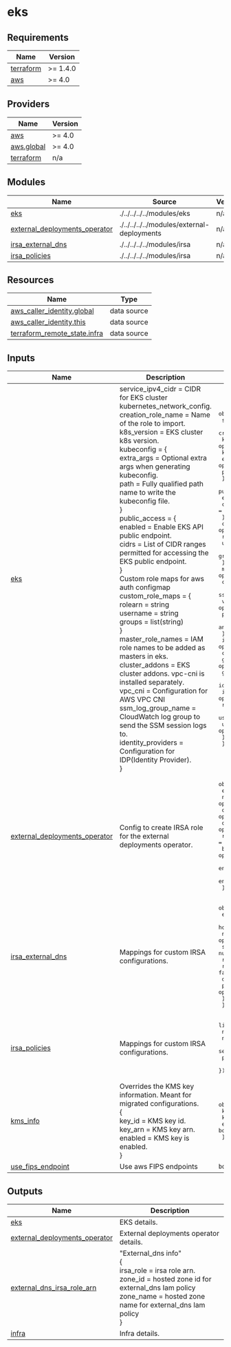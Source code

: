 # eks

<!-- BEGINNING OF PRE-COMMIT-TERRAFORM DOCS HOOK -->
## Requirements

| Name | Version |
|------|---------|
| <a name="requirement_terraform"></a> [terraform](#requirement\_terraform) | >= 1.4.0 |
| <a name="requirement_aws"></a> [aws](#requirement\_aws) | >= 4.0 |

## Providers

| Name | Version |
|------|---------|
| <a name="provider_aws"></a> [aws](#provider\_aws) | >= 4.0 |
| <a name="provider_aws.global"></a> [aws.global](#provider\_aws.global) | >= 4.0 |
| <a name="provider_terraform"></a> [terraform](#provider\_terraform) | n/a |

## Modules

| Name | Source | Version |
|------|--------|---------|
| <a name="module_eks"></a> [eks](#module\_eks) | ./../../../../modules/eks | n/a |
| <a name="module_external_deployments_operator"></a> [external\_deployments\_operator](#module\_external\_deployments\_operator) | ./../../../../modules/external-deployments | n/a |
| <a name="module_irsa_external_dns"></a> [irsa\_external\_dns](#module\_irsa\_external\_dns) | ./../../../../modules/irsa | n/a |
| <a name="module_irsa_policies"></a> [irsa\_policies](#module\_irsa\_policies) | ./../../../../modules/irsa | n/a |

## Resources

| Name | Type |
|------|------|
| [aws_caller_identity.global](https://registry.terraform.io/providers/hashicorp/aws/latest/docs/data-sources/caller_identity) | data source |
| [aws_caller_identity.this](https://registry.terraform.io/providers/hashicorp/aws/latest/docs/data-sources/caller_identity) | data source |
| [terraform_remote_state.infra](https://registry.terraform.io/providers/hashicorp/terraform/latest/docs/data-sources/remote_state) | data source |

## Inputs

| Name | Description | Type | Default | Required |
|------|-------------|------|---------|:--------:|
| <a name="input_eks"></a> [eks](#input\_eks) | service\_ipv4\_cidr = CIDR for EKS cluster kubernetes\_network\_config.<br>    creation\_role\_name = Name of the role to import.<br>    k8s\_version = EKS cluster k8s version.<br>    kubeconfig = {<br>      extra\_args = Optional extra args when generating kubeconfig.<br>      path       = Fully qualified path name to write the kubeconfig file.<br>    }<br>    public\_access = {<br>      enabled = Enable EKS API public endpoint.<br>      cidrs   = List of CIDR ranges permitted for accessing the EKS public endpoint.<br>    }<br>    Custom role maps for aws auth configmap<br>    custom\_role\_maps = {<br>      rolearn  = string<br>      username = string<br>      groups   = list(string)<br>    }<br>    master\_role\_names  = IAM role names to be added as masters in eks.<br>    cluster\_addons     = EKS cluster addons. vpc-cni is installed separately.<br>    vpc\_cni            = Configuration for AWS VPC CNI<br>    ssm\_log\_group\_name = CloudWatch log group to send the SSM session logs to.<br>    identity\_providers = Configuration for IDP(Identity Provider).<br>  } | <pre>object({<br>    service_ipv4_cidr  = optional(string)<br>    creation_role_name = optional(string, null)<br>    k8s_version        = optional(string)<br>    kubeconfig = optional(object({<br>      extra_args = optional(string)<br>      path       = optional(string)<br>    }), {})<br>    public_access = optional(object({<br>      enabled = optional(bool)<br>      cidrs   = optional(list(string))<br>    }), {})<br>    custom_role_maps = optional(list(object({<br>      rolearn  = string<br>      username = string<br>      groups   = list(string)<br>    })))<br>    master_role_names  = optional(list(string))<br>    cluster_addons     = optional(list(string))<br>    ssm_log_group_name = optional(string)<br>    vpc_cni = optional(object({<br>      prefix_delegation = optional(bool)<br>      annotate_pod_ip   = optional(bool)<br>    }))<br>    identity_providers = optional(list(object({<br>      client_id                     = string<br>      groups_claim                  = optional(string)<br>      groups_prefix                 = optional(string)<br>      identity_provider_config_name = string<br>      issuer_url                    = optional(string)<br>      required_claims               = optional(map(string))<br>      username_claim                = optional(string)<br>      username_prefix               = optional(string)<br>    })))<br>  })</pre> | `{}` | no |
| <a name="input_external_deployments_operator"></a> [external\_deployments\_operator](#input\_external\_deployments\_operator) | Config to create IRSA role for the external deployments operator. | <pre>object({<br>    enabled                         = optional(bool, false)<br>    namespace                       = optional(string, "domino-compute")<br>    operator_service_account_name   = optional(string, "pham-juno-operator")<br>    operator_role_suffix            = optional(string, "external-deployments-operator")<br>    repository_suffix               = optional(string, "external-deployments")<br>    bucket_suffix                   = optional(string, "external-deployments")<br>    enable_assume_any_external_role = optional(bool, true)<br>    enable_in_account_deployments   = optional(bool, true)<br>  })</pre> | `{}` | no |
| <a name="input_irsa_external_dns"></a> [irsa\_external\_dns](#input\_irsa\_external\_dns) | Mappings for custom IRSA configurations. | <pre>object({<br>    enabled             = optional(bool, false)<br>    hosted_zone_name    = optional(string, null)<br>    namespace           = optional(string, null)<br>    serviceaccount_name = optional(string, null)<br>    rm_role_policy = optional(object({<br>      remove           = optional(bool, false)<br>      detach_from_role = optional(bool, false)<br>      policy_name      = optional(string, "")<br>    }), {})<br>  })</pre> | `{}` | no |
| <a name="input_irsa_policies"></a> [irsa\_policies](#input\_irsa\_policies) | Mappings for custom IRSA configurations. | <pre>list(object({<br>    name                = string<br>    namespace           = string<br>    serviceaccount_name = string<br>    policy              = string #json<br>  }))</pre> | `[]` | no |
| <a name="input_kms_info"></a> [kms\_info](#input\_kms\_info) | Overrides the KMS key information. Meant for migrated configurations.<br>    {<br>      key\_id  = KMS key id.<br>      key\_arn = KMS key arn.<br>      enabled = KMS key is enabled.<br>    } | <pre>object({<br>    key_id  = string<br>    key_arn = string<br>    enabled = bool<br>  })</pre> | `null` | no |
| <a name="input_use_fips_endpoint"></a> [use\_fips\_endpoint](#input\_use\_fips\_endpoint) | Use aws FIPS endpoints | `bool` | `false` | no |

## Outputs

| Name | Description |
|------|-------------|
| <a name="output_eks"></a> [eks](#output\_eks) | EKS details. |
| <a name="output_external_deployments_operator"></a> [external\_deployments\_operator](#output\_external\_deployments\_operator) | External deployments operator details. |
| <a name="output_external_dns_irsa_role_arn"></a> [external\_dns\_irsa\_role\_arn](#output\_external\_dns\_irsa\_role\_arn) | "External\_dns info"<br>  {<br>    irsa\_role = irsa role arn.<br>    zone\_id   = hosted zone id for external\_dns Iam policy<br>    zone\_name = hosted zone name for external\_dns Iam policy<br>  } |
| <a name="output_infra"></a> [infra](#output\_infra) | Infra details. |
<!-- END OF PRE-COMMIT-TERRAFORM DOCS HOOK -->
